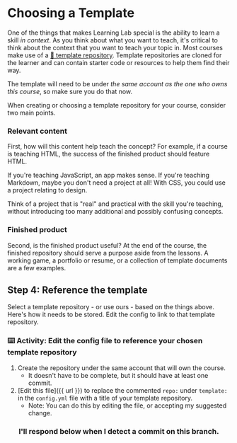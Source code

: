 # Choosing a Template

One of the things that makes Learning Lab special is the ability to learn a skill _in context_. As you think about what you want to teach, it's critical to think about the context that you want to teach your topic in. Most courses make use of a [:book: template repository](https://lab.github.com/docs/course-ownership-and-repositories#the-repositories). Template repositories are cloned for the learner and can contain starter code or resources to help them find their way.

The template will need to be under _the same account as the one who owns this course_, so make sure you do that now.

When creating or choosing a template repository for your course, consider two main points.

### Relevant content

First, how will this content help teach the concept? For example, if a course is teaching HTML, the success of the finished product should feature HTML.

If you're teaching JavaScript, an app makes sense. If you're teaching Markdown, maybe you don't need a project at all! With CSS, you could use a project relating to design.

Think of a project that is "real" and practical with the skill you're teaching, without introducing too many additional and possibly confusing concepts.

### Finished product

Second, is the finished product useful? At the end of the course, the finished repository should serve a purpose aside from the lessons. A working game, a portfolio or resume, or a collection of template documents are a few examples.

## Step 4: Reference the template

Select a template repository - or use ours - based on the things above. Here's how it needs to be stored. Edit the config to link to that template repository.

### :keyboard: Activity: Edit the config file to reference your chosen template repository

1. Create the repository under the same account that will own the course.
    - It doesn't have to be complete, but it should have at least one commit.
2. [Edit this file]({{ url }}) to replace the commented `repo:` under `template:` in the `config.yml` file with a title of your template repository.
    - Note: You can do this by editing the file, or accepting my suggested change.

<h3 align="center">I'll respond below when I detect a commit on this branch.</h3>
